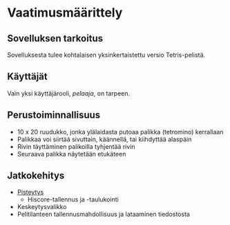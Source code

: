 # Vaatimusmäärittely

## Sovelluksen tarkoitus

Sovelluksesta tulee kohtalaisen yksinkertaistettu versio
Tetris-pelistä.

## Käyttäjät

Vain yksi käyttäjärooli, *pelaaja*, on tarpeen.

## Perustoiminnallisuus

 - 10 x 20 ruudukko, jonka ylälaidasta putoaa palikka (tetromino) kerrallaan
 - Palikkaa voi siirtää sivuttain, käännellä, tai kiihdyttää alaspäin
 - Rivin täyttäminen palikoilla tyhjentää rivin
 - Seuraava palikka näytetään etukäteen

## Jatkokehitys

 - [Pisteytys](https://tetris.wiki/Scoring)
    - Hiscore-tallennus ja -taulukointi
 - Keskeytysvalikko
 - Pelitilanteen tallennusmahdollisuus ja lataaminen tiedostosta